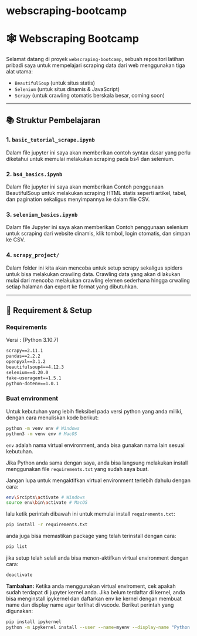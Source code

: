 # webscraping-bootcamp
# 🕸️ Webscraping Bootcamp

Selamat datang di proyek `webscraping-bootcamp`, sebuah repositori latihan pribadi saya untuk mempelajari scraping data dari web menggunakan tiga alat utama:
- `BeautifulSoup` (untuk situs statis)
- `Selenium` (untuk situs dinamis & JavaScript)
- `Scrapy` (untuk crawling otomatis berskala besar, coming soon)

---

## 📚 Struktur Pembelajaran

### 1. `basic_tutorial_scrape.ipynb`
Dalam file jupyter ini saya akan memberikan contoh syntax dasar yang perlu diketahui untuk memulai melakukan scraping pada bs4 dan selenium.

### 2. `bs4_basics.ipynb`
Dalam file jupyter ini saya akan memberikan Contoh penggunaan BeautifulSoup untuk melakukan scraping HTML statis seperti artikel, tabel, dan pagination sekaligus menyimpannya ke dalam file CSV.

### 3. `selenium_basics.ipynb`
Dalam file Jupyter ini saya akan memberikan Contoh penggunaan selenium untuk scraping dari website dinamis, klik tombol, login otomatis, dan simpan ke CSV.

### 4. `scrapy_project/`
Dalam folder ini kita akan mencoba untuk setup scrapy sekaligus spiders untuk bisa melakukan crawling data. Crawling data yang akan dilakukan mulai dari mencoba melakukan crawling elemen sederhana hingga crwaling setiap halaman dan export ke format yang dibutuhkan.

---

## 🧪 Requirement & Setup
### Requirements
Versi : (Python 3.10.7)
```txt
scrapy==2.11.1
pandas==2.2.2
openpyxl==3.1.2
beautifulsoup4==4.12.3
selenium==4.20.0
fake-useragent==1.5.1
python-dotenv==1.0.1
```

### Buat environment
Untuk kebutuhan yang lebih fleksibel pada versi python yang anda miliki, dengan cara menuliskan kode berikut:

```bash
python -m venv env # Windows 
python3 -m venv env # MacOS
```
`env` adalah nama virtual environment, anda bisa gunakan nama lain sesuai kebutuhan.

Jika Python anda sama dengan saya, anda bisa langsung melakukan install menggunakan file `requirements.txt` yang sudah saya buat.

Jangan lupa untuk mengaktifkan virtual environment terlebih dahulu dengan cara:
```bash
env\Srcipts\activate # Windows
source env\bin\activate # MacOS
```
lalu ketik perintah dibawah ini untuk memulai install `requirements.txt`:
```bash
pip install -r requirements.txt
```
anda juga bisa memastikan package yang telah terinstall dengan cara:
```bash
pip list
```
jika setup telah selali anda bisa menon-aktifkan virtual environment dengan cara:
```bash
deactivate
```

**Tambahan:** Ketika anda menggunakan virtual enviroment, cek apakah sudah terdapat di jupyter kernel anda. Jika belum terdaftar di kernel, anda bisa menginstall ipykernel dan daftarkan env ke kernel dengan membuat name dan display name agar terlihat di vscode. Berikut perintah yang digunakan:

```bash
pip install ipykernel
python -m ipykernel install --user --name=myenv --display-name "Python (scrapy-env)"
```
